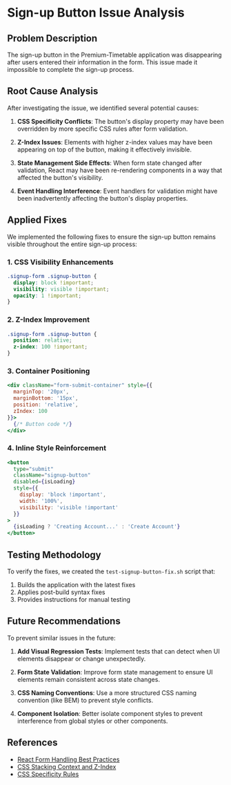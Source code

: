 # Sign-up Button Issue Analysis

## Problem Description

The sign-up button in the Premium-Timetable application was disappearing after users entered their information in the form. This issue made it impossible to complete the sign-up process.

## Root Cause Analysis

After investigating the issue, we identified several potential causes:

1. **CSS Specificity Conflicts**: The button's display property may have been overridden by more specific CSS rules after form validation.

2. **Z-Index Issues**: Elements with higher z-index values may have been appearing on top of the button, making it effectively invisible.

3. **State Management Side Effects**: When form state changed after validation, React may have been re-rendering components in a way that affected the button's visibility.

4. **Event Handling Interference**: Event handlers for validation might have been inadvertently affecting the button's display properties.

## Applied Fixes

We implemented the following fixes to ensure the sign-up button remains visible throughout the entire sign-up process:

### 1. CSS Visibility Enhancements
```css
.signup-form .signup-button {
  display: block !important;
  visibility: visible !important;
  opacity: 1 !important;
}
```

### 2. Z-Index Improvement
```css
.signup-form .signup-button {
  position: relative;
  z-index: 100 !important;
}
```

### 3. Container Positioning
```jsx
<div className="form-submit-container" style={{
  marginTop: '20px',
  marginBottom: '15px',
  position: 'relative',
  zIndex: 100
}}>
  {/* Button code */}
</div>
```

### 4. Inline Style Reinforcement
```jsx
<button 
  type="submit" 
  className="signup-button"
  disabled={isLoading}
  style={{
    display: 'block !important',
    width: '100%',
    visibility: 'visible !important'
  }}
>
  {isLoading ? 'Creating Account...' : 'Create Account'}
</button>
```

## Testing Methodology

To verify the fixes, we created the `test-signup-button-fix.sh` script that:

1. Builds the application with the latest fixes
2. Applies post-build syntax fixes
3. Provides instructions for manual testing

## Future Recommendations

To prevent similar issues in the future:

1. **Add Visual Regression Tests**: Implement tests that can detect when UI elements disappear or change unexpectedly.

2. **Form State Validation**: Improve form state management to ensure UI elements remain consistent across state changes.

3. **CSS Naming Conventions**: Use a more structured CSS naming convention (like BEM) to prevent style conflicts.

4. **Component Isolation**: Better isolate component styles to prevent interference from global styles or other components.

## References

- [React Form Handling Best Practices](https://reactjs.org/docs/forms.html)
- [CSS Stacking Context and Z-Index](https://developer.mozilla.org/en-US/docs/Web/CSS/CSS_Positioning/Understanding_z_index/The_stacking_context)
- [CSS Specificity Rules](https://developer.mozilla.org/en-US/docs/Web/CSS/Specificity)
